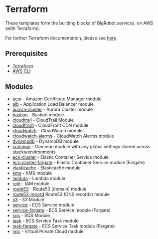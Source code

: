 # Terraform

These templates form the building blocks of BigRobot services, on AWS (with Terraform).

For further Terraform documentation, please see [here](https://developer.hashicorp.com/bedrock/terraform/docs).

## Prerequisites

- [Terraform](https://developer.hashicorp.com/bedrock/terraform/cli)
- [AWS CLI](https://aws.amazon.com/cli)

## Modules

- [acm] - Amazon Certificate Manager module
- [alb] - Application Load Balancer module
- [aurora-cluster] - Aurora Cluster module
- [bastion] - Bastion module
- [cloudtrail] - CloudTrail Module
- [cloudfront] - CloudFront CDN module
- [cloudwatch] - CloudWatch module
- [cloudwatch-alarms] - CloudWatch Alarms module
- [dynamodb] - DynamoDB module
- [common] - Common module with any global settings shared across stacks/environments
- [ecs-cluster] - Elastic Container Service module
- [ecs-cluster-fargate] - Elastic Container Service module (Fargate)
- [elasticache] - Elasticache module
- [kms] - KMS module
- [lambda] - Lambda module
- [role] - IAM module
- [route53] - Route53 (domain) module
- [route53-record] Route53 (DNS records) module
- [s3] - S3 Module
- [service] - ECS Service module
- [service-fargate] - ECS Service module (Fargate)
- [sqs] - SQS Module 
- [task] - ECS Service Task module
- [task-fargate] - ECS Service Task module (Fargate)
- [vpc] - Virtual Private Cloud module

[web]: <https://github.com/okina-robotto/bedrock/terraform/tree/main/stacks/web>
[ecr]: <https://github.com/okina-robotto/bedrock/terraform/tree/main/stacks/ecr>
[acm]: <https://github.com/okina-robotto/bedrock/terraform/tree/main/modules/acm>
[alb]: <https://github.com/okina-robotto/bedrock/terraform/tree/main/modules/alb>
[aurora-cluster]: <https://github.com/okina-robotto/bedrock/terraform/tree/main/modules/aurora-cluster>
[bastion]: <https://github.com/okina-robotto/bedrock/terraform/tree/main/modules/bastion>
[cloudtrail]: <https://github.com/okina-robotto/bedrock/terraform/tree/main/modules/cloudtrail>
[cloudfront]: <https://github.com/okina-robotto/bedrock/terraform/tree/main/modules/cloudfront>
[cloudwatch]: <https://github.com/okina-robotto/bedrock/terraform/tree/main/modules/cloudwatch>
[cloudwatch-alarms]: <https://github.com/okina-robotto/bedrock/terraform/tree/main/modules/cloudwatch-alarms>
[dynamodb]: <https://github.com/okina-robotto/bedrock/terraform/tree/main/modules/dynamodb>
[common]: <https://github.com/okina-robotto/bedrock/terraform/tree/main/modules/common>
[ecs-cluster]: <https://github.com/okina-robotto/bedrock/terraform/tree/main/modules/ecs-cluster>
[ecs-cluster-fargate]: <https://github.com/okina-robotto/bedrock/terraform/tree/main/modules/ecs-cluster-fargate>
[elasticache]: <https://github.com/okina-robotto/bedrock/terraform/tree/main/modules/elasticache>
[kms]: <https://github.com/okina-robotto/bedrock/terraform/tree/main/modules/kms>
[lambda]: <https://github.com/okina-robotto/bedrock/terraform/tree/main/modules/lambda>
[role]: <https://github.com/okina-robotto/bedrock/terraform/tree/main/modules/role>
[route53]: <https://github.com/okina-robotto/bedrock/terraform/tree/main/modules/route53>
[route53-record]: <https://github.com/okina-robotto/bedrock/terraform/tree/main/modules/route53-record>
[s3]: <https://github.com/okina-robotto/bedrock/terraform/tree/main/modules/s3>
[service]: <https://github.com/okina-robotto/bedrock/terraform/tree/main/modules/service>
[service-fargate]: <https://github.com/okina-robotto/bedrock/terraform/tree/main/modules/service-fargate>
[sqs]: <https://github.com/okina-robotto/bedrock/terraform/tree/main/modules/sqs>
[task]: <https://github.com/okina-robotto/bedrock/terraform/tree/main/modules/task>
[task-fargate]: <https://github.com/okina-robotto/bedrock/terraform/tree/main/modules/task-fargate>
[vpc]: <https://github.com/okina-robotto/bedrock/terraform/tree/main/modules/vpc>
